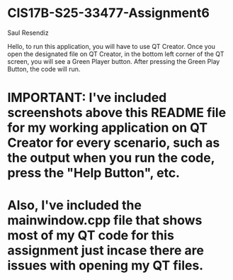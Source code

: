 # CIS17B-S25-33477-Assignment6
Saul Resendiz

Hello, to run this application, you will have to use QT Creator. Once you open the designated file on QT Creator, in the bottom left corner of the QT screen, you will see a Green Player button. After pressing the Green Play Button, the code will run.
# IMPORTANT: I've included screenshots above this README file for my working application on QT Creator for every scenario, such as the output when you run the code, press the "Help Button", etc.
# Also, I've included the mainwindow.cpp file that shows most of my QT code for this assignment just incase there are issues with opening my QT files. 
